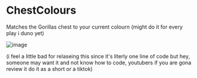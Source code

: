 # ChestColours

Matches the Gorillas chest to your current colourn (might do it for every play i duno yet)

![image](https://user-images.githubusercontent.com/82724623/170614047-c1c6573e-f580-4618-b919-902529327387.png)

(i feel a little bad for relaseing this since it's literly one line of code but hey, someone may want it and not know how to code, youtubers if you are gona review it do it as a short or a tiktok)
